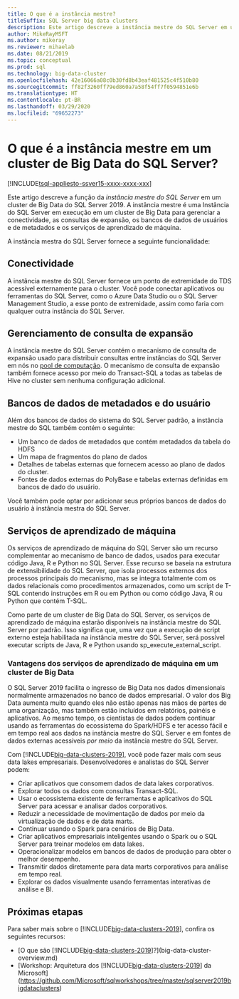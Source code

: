 ```yaml
---
title: O que é a instância mestre?
titleSuffix: SQL Server big data clusters
description: Este artigo descreve a instância mestre do SQL Server em um [!INCLUDE[big-data-clusters-2019](../includes/ssbigdataclusters-ver15.md)].
author: MikeRayMSFT
ms.author: mikeray
ms.reviewer: mihaelab
ms.date: 08/21/2019
ms.topic: conceptual
ms.prod: sql
ms.technology: big-data-cluster
ms.openlocfilehash: 42e16066a08c0b30fd8b43eaf481525c4f510b80
ms.sourcegitcommit: ff82f3260ff79ed860a7a58f54ff7f0594851e6b
ms.translationtype: HT
ms.contentlocale: pt-BR
ms.lasthandoff: 03/29/2020
ms.locfileid: "69652273"
---
```

# <a name="what-is-the-master-instance-in-a-sql-server-big-data-cluster"></a>O que é a instância mestre em um cluster de Big Data do SQL Server?

[!INCLUDE[tsql-appliesto-ssver15-xxxx-xxxx-xxx](../includes/tsql-appliesto-ssver15-xxxx-xxxx-xxx.md)]

Este artigo descreve a função da *instância mestre do SQL Server* em um cluster de Big Data do SQL Server 2019. A instância mestre é uma Instância do SQL Server em execução em um cluster de Big Data para gerenciar a conectividade, as consultas de expansão, os bancos de dados de usuários e de metadados e os serviços de aprendizado de máquina.

A instância mestra do SQL Server fornece a seguinte funcionalidade:

## <a name="connectivity"></a>Conectividade

A instância mestre do SQL Server fornece um ponto de extremidade do TDS acessível externamente para o cluster. Você pode conectar aplicativos ou ferramentas do SQL Server, como o Azure Data Studio ou o SQL Server Management Studio, a esse ponto de extremidade, assim como faria com qualquer outra instância do SQL Server.

## <a name="scale-out-query-management"></a>Gerenciamento de consulta de expansão

A instância mestre do SQL Server contém o mecanismo de consulta de expansão usado para distribuir consultas entre instâncias do SQL Server em nós no [pool de computação](concept-compute-pool.md). O mecanismo de consulta de expansão também fornece acesso por meio do Transact-SQL a todas as tabelas de Hive no cluster sem nenhuma configuração adicional.

## <a name="metadata-and-user-databases"></a>Bancos de dados de metadados e do usuário

Além dos bancos de dados do sistema do SQL Server padrão, a instância mestre do SQL também contém o seguinte:

- Um banco de dados de metadados que contém metadados da tabela do HDFS
- Um mapa de fragmentos do plano de dados
- Detalhes de tabelas externas que fornecem acesso ao plano de dados do cluster.
- Fontes de dados externas do PolyBase e tabelas externas definidas em bancos de dado do usuário.

Você também pode optar por adicionar seus próprios bancos de dados do usuário à instância mestra do SQL Server.

## <a name="machine-learning-services"></a>Serviços de aprendizado de máquina

Os serviços de aprendizado de máquina do SQL Server são um recurso complementar ao mecanismo de banco de dados, usados para executar código Java, R e Python no SQL Server. Esse recurso se baseia na estrutura de extensibilidade do SQL Server, que isola processos externos dos processos principais do mecanismo, mas se integra totalmente com os dados relacionais como procedimentos armazenados, como um script de T-SQL contendo instruções em R ou em Python ou como código Java, R ou Python que contém T-SQL.

Como parte de um cluster de Big Data do SQL Server, os serviços de aprendizado de máquina estarão disponíveis na instância mestre do SQL Server por padrão. Isso significa que, uma vez que a execução de script externo esteja habilitada na instância mestre do SQL Server, será possível executar scripts de Java, R e Python usando sp_execute_external_script.

### <a name="advantages-of-machine-learning-services-in-a-big-data-cluster"></a>Vantagens dos serviços de aprendizado de máquina em um cluster de Big Data

O SQL Server 2019 facilita o ingresso de Big Data nos dados dimensionais normalmente armazenados no banco de dados empresarial. O valor dos Big Data aumenta muito quando eles não estão apenas nas mãos de partes de uma organização, mas também estão incluídos em relatórios, painéis e aplicativos. Ao mesmo tempo, os cientistas de dados podem continuar usando as ferramentas do ecossistema do Spark/HDFS e ter acesso fácil e em tempo real aos dados na instância mestre do SQL Server e em fontes de dados externas acessíveis _por meio_ da instância mestre do SQL Server.

Com [!INCLUDE[big-data-clusters-2019](../includes/ssbigdataclusters-ver15.md)], você pode fazer mais com seus data lakes empresariais. Desenvolvedores e analistas do SQL Server podem:

* Criar aplicativos que consomem dados de data lakes corporativos.
* Explorar todos os dados com consultas Transact-SQL.
* Usar o ecossistema existente de ferramentas e aplicativos do SQL Server para acessar e analisar dados corporativos.
* Reduzir a necessidade de movimentação de dados por meio da virtualização de dados e de data marts.
* Continuar usando o Spark para cenários de Big Data.
* Criar aplicativos empresariais inteligentes usando o Spark ou o SQL Server para treinar modelos em data lakes.
* Operacionalizar modelos em bancos de dados de produção para obter o melhor desempenho.
* Transmitir dados diretamente para data marts corporativos para análise em tempo real.
* Explorar os dados visualmente usando ferramentas interativas de análise e BI.

## <a name="next-steps"></a>Próximas etapas

Para saber mais sobre o [!INCLUDE[big-data-clusters-2019](../includes/ssbigdataclusters-ss-nover.md)], confira os seguintes recursos:

- [O que são [!INCLUDE[big-data-clusters-2019](../includes/ssbigdataclusters-ver15.md)]?](big-data-cluster-overview.md)
- [Workshop: Arquitetura dos [!INCLUDE[big-data-clusters-2019](../includes/ssbigdataclusters-ss-nover.md)] da Microsoft](https://github.com/Microsoft/sqlworkshops/tree/master/sqlserver2019bigdataclusters)
